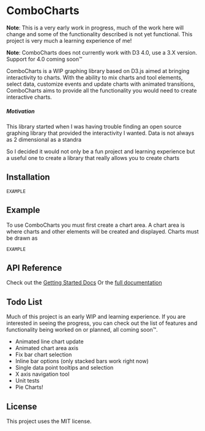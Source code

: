# ComboCharts

**Note**: This is a very early work in progress, much of the work here will change and some of the functionality described is not yet functional. This project is very much a learning experience of me!

**Note**: ComboCharts does not currently work with D3 4.0, use a 3.X version. Support for 4.0 coming soon™

ComboCharts is a WIP graphing library based on D3.js aimed at bringing interactivity to charts. With the ability to mix charts and tool elements, select data, customize events and update charts with animated transitions, ComboCharts aims to provide all the functionality you would need to create interactive charts.

##### Motivation
This library started when I was having trouble finding an open source graphing library that provided the interactivity I wanted.
Data is not always as 2 dimensional as a standra

So I decided it would not only be a fun project and learning experience but a useful one to create a library that really allows you to create charts 

## Installation

```
EXAMPLE
```

## Example

To use ComboCharts you must first create a chart area. A chart area is where charts and other elements will be created and displayed. Charts must be drawn as 

```
EXAMPLE
```

## API Reference
Check out the [Getting Started Docs]()
Or the [full documentation]()

## Todo List 
Much of this project is an early WIP and learning experience.
If you are interested in seeing the progress, 
you can check out the list of features and functionality being worked on or planned, all coming soon™.

* Animated line chart update  
* Animated chart area axis 
* Fix bar chart selection
* Inline bar options (only stacked bars work right now)
* Single data point tooltips and selection
* X axis navigation tool
* Unit tests
* Pie Charts!

## License
This project uses the MIT license.



